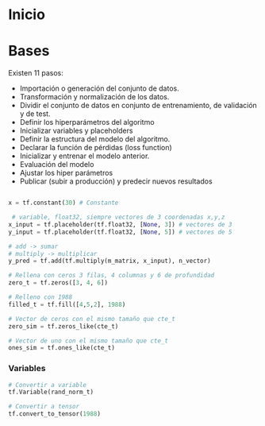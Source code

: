 # Inicio


# Bases

Existen 11 pasos:
- Importación o generación del conjunto de datos.
- Transformación y normalización de los datos.
- Dividir el conjunto de datos en conjunto de entrenamiento, de validación y de test.
- Definir los hiperparámetros del algoritmo
- Inicializar variables y placeholders
- Definir la estructura del modelo del algoritmo.
- Declarar la función de pérdidas (loss function)
- Inicializar y entrenar el modelo anterior.
- Evaluación del modelo
- Ajustar los hiper parámetros
- Publicar (subir a producción) y predecir nuevos resultados
```py

x = tf.constant(30) # Constante

 # variable, float32, siempre vectores de 3 coordenadas x,y,z
x_input = tf.placeholder(tf.float32, [None, 3]) # vectores de 3
y_input = tf.placeholder(tf.float32, [None, 5]) # vectores de 5

# add -> sumar
# multiply -> multiplicar
y_pred = tf.add(tf.multiply(m_matrix, x_input), n_vector)

# Rellena con ceros 3 filas, 4 columnas y 6 de profundidad
zero_t = tf.zeros([3, 4, 6])

# Relleno con 1988
filled_t = tf.fill([4,5,2], 1988)

# Vector de ceros con el mismo tamaño que cte_t
zero_sim = tf.zeros_like(cte_t)

# Vector de uno con el mismo tamaño que cte_t
ones_sim = tf.ones_like(cte_t)
```


### Variables

```py
# Convertir a variable
tf.Variable(rand_norm_t)

# Convertir a tensor
tf.convert_to_tensor(1988)
```
